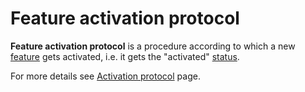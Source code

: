 # Feature activation protocol

**Feature activation protocol** is a procedure according to which a new [feature](/en/waves-node/features/feature.md) gets activated, i.e. it gets the "activated" [status](/en/waves-node/features/feature.md).

For more details see [Activation protocol](/en/blockchain/waves-protocol/activation-protocol.md) page.
